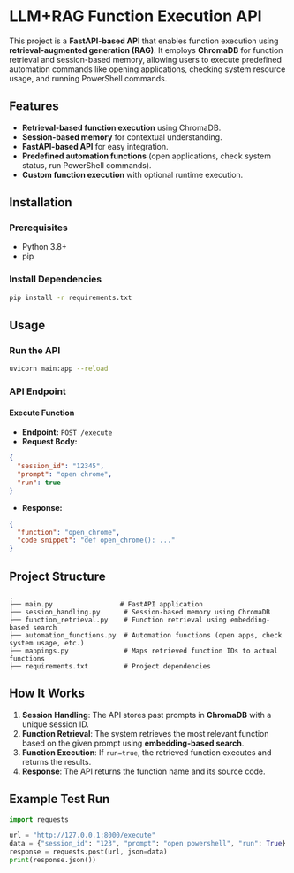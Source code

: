 # LLM+RAG Function Execution API

This project is a **FastAPI-based API** that enables function execution using **retrieval-augmented generation (RAG)**. It employs **ChromaDB** for function retrieval and session-based memory, allowing users to execute predefined automation commands like opening applications, checking system resource usage, and running PowerShell commands.

## Features

- **Retrieval-based function execution** using ChromaDB.
- **Session-based memory** for contextual understanding.
- **FastAPI-based API** for easy integration.
- **Predefined automation functions** (open applications, check system status, run PowerShell commands).
- **Custom function execution** with optional runtime execution.

## Installation

### Prerequisites

- Python 3.8+
- pip

### Install Dependencies

```bash
pip install -r requirements.txt
```

## Usage

### Run the API

```bash
uvicorn main:app --reload
```

### API Endpoint

#### Execute Function

- **Endpoint:** `POST /execute`
- **Request Body:**

```json
{
  "session_id": "12345",
  "prompt": "open chrome",
  "run": true
}
```

- **Response:**

```json
{
  "function": "open_chrome",
  "code snippet": "def open_chrome(): ..."
}
```

## Project Structure

```
.
├── main.py                 # FastAPI application
├── session_handling.py      # Session-based memory using ChromaDB
├── function_retrieval.py    # Function retrieval using embedding-based search
├── automation_functions.py  # Automation functions (open apps, check system usage, etc.)
├── mappings.py              # Maps retrieved function IDs to actual functions
├── requirements.txt         # Project dependencies
```

## How It Works

1. **Session Handling**: The API stores past prompts in **ChromaDB** with a unique session ID.
2. **Function Retrieval**: The system retrieves the most relevant function based on the given prompt using **embedding-based search**.
3. **Function Execution**: If `run=true`, the retrieved function executes and returns the results.
4. **Response**: The API returns the function name and its source code.

## Example Test Run

```python
import requests

url = "http://127.0.0.1:8000/execute"
data = {"session_id": "123", "prompt": "open powershell", "run": True}
response = requests.post(url, json=data)
print(response.json())
```
